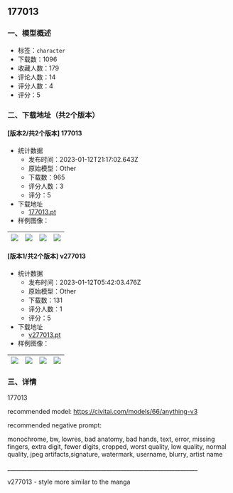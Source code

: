 ## 177013
### 一、模型概述

- 标签：`character`
- 下载数：1096
- 收藏人数：179
- 评论人数：14
- 评分人数：4
- 评分：5

### 二、下载地址（共2个版本）

#### [版本2/共2个版本] 177013

- 统计数据
  - 发布时间：2023-01-12T21:17:02.643Z
  - 原始模型：Other
  - 下载数：965
  - 评分人数：3
  - 评分：5
- 下载地址
  - [177013.pt](https://civitai.com/api/download/models/4544)
- 样例图像：

| <img src="https://image.civitai.com/xG1nkqKTMzGDvpLrqFT7WA/0613c6a9-614a-4f7b-ef54-cb501596c900/width=450/31149.jpeg" /> | <img src="https://image.civitai.com/xG1nkqKTMzGDvpLrqFT7WA/1e5e10e1-c659-4547-f136-a03cbc392600/width=450/31154.jpeg" /> | <img src="https://image.civitai.com/xG1nkqKTMzGDvpLrqFT7WA/67b0bdab-0443-4fbe-b155-d16a06266500/width=450/31175.jpeg" /> | <img src="https://image.civitai.com/xG1nkqKTMzGDvpLrqFT7WA/ee4a3082-64d4-460f-eb86-6b3892552400/width=450/31182.jpeg" /> |
| ---- | ---- | ---- | ---- |

#### [版本1/共2个版本] v277013

- 统计数据
  - 发布时间：2023-01-12T05:42:03.476Z
  - 原始模型：Other
  - 下载数：131
  - 评分人数：1
  - 评分：5
- 下载地址
  - [v277013.pt](https://civitai.com/api/download/models/4969)
- 样例图像：

| <img src="https://image.civitai.com/xG1nkqKTMzGDvpLrqFT7WA/dcc866b7-c2d1-4b52-356b-26113896b400/width=450/35968.jpeg" /> | <img src="https://image.civitai.com/xG1nkqKTMzGDvpLrqFT7WA/f1e6e6c1-c359-429f-8954-bd5d95f6ca00/width=450/35967.jpeg" /> | <img src="https://image.civitai.com/xG1nkqKTMzGDvpLrqFT7WA/2c759a1c-c0ed-4be2-6d31-cc9e2c504f00/width=450/35966.jpeg" /> | <img src="https://image.civitai.com/xG1nkqKTMzGDvpLrqFT7WA/27bdde3c-9dbf-4985-aa7f-ff4929b03200/width=450/35965.jpeg" /> |
| ---- | ---- | ---- | ---- |


### 三、详情
<p>177013</p><p>recommended model: <a target="_blank" rel="ugc" href="https://civitai.com/models/66/anything-v3">https://civitai.com/models/66/anything-v3</a></p><p>recommended negative prompt:</p><p>monochrome, bw, lowres, bad anatomy, bad hands, text, error, missing fingers, extra digit, fewer digits, cropped, worst quality, low quality, normal quality, jpeg artifacts,signature, watermark, username, blurry, artist name</p><p>___________________________________________________________________</p><p>v277013 - style more similar to the manga</p>
